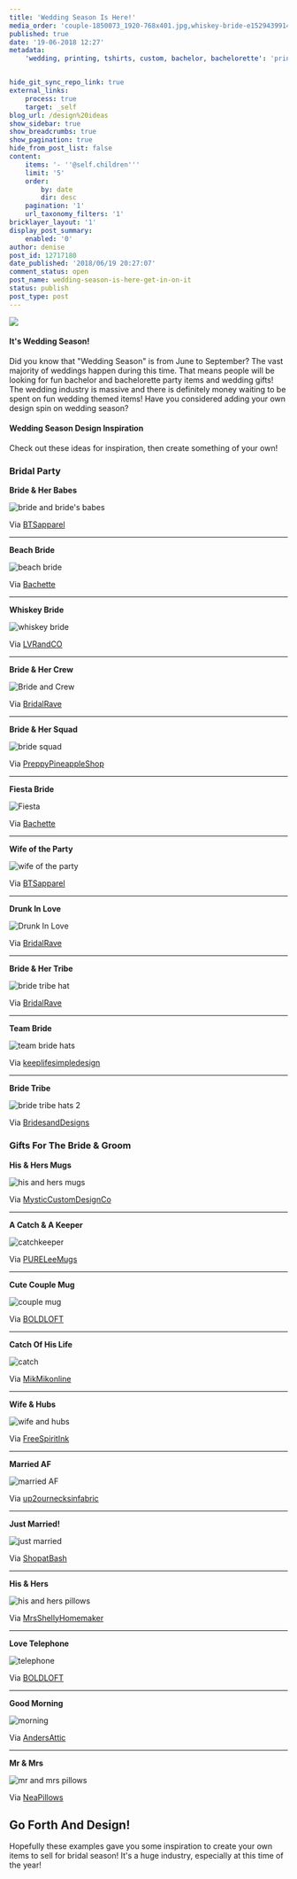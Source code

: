 ```yaml
---
title: 'Wedding Season Is Here!'
media_order: 'couple-1850073_1920-768x401.jpg,whiskey-bride-e1529439914247.jpg,bride-and-brides-babes.jpg,Bride-and-Crew.jpg,brige-squad.jpg,Fiesta.jpg,wife-of-the-party.jpg,Drunk-In-Love.jpg,bride-tribe-hat.jpg,team-bride-hats.jpg,his-and-hers-mugs.jpg,catchkeeper.jpg,couple-mug.jpg,wife-and-hubs.jpg,marrie-AF.jpg,just-married.jpg,his-and-hers-pillows.jpg,telephone.jpg,morning.jpg,mr-and-mrs-pillows.jpg,beach-bride.jpg,bride-tribe-hats-2.jpg,catch.jpg'
published: true
date: '19-06-2018 12:27'
metadata:
    'wedding, printing, tshirts, custom, bachelor, bachelorette': 'printaura, direct to garment, blog'


hide_git_sync_repo_link: true
external_links:
    process: true
    target: _self
blog_url: /design%20ideas
show_sidebar: true
show_breadcrumbs: true
show_pagination: true
hide_from_post_list: false
content:
    items: '- ''@self.children'''
    limit: '5'
    order:
        by: date
        dir: desc
    pagination: '1'
    url_taxonomy_filters: '1'
bricklayer_layout: '1'
display_post_summary:
    enabled: '0'
author: denise
post_id: 12717180
date_published: '2018/06/19 20:27:07'
comment_status: open
post_name: wedding-season-is-here-get-in-on-it
status: publish
post_type: post
---
```


[![](couple-1850073_1920-768x401.jpg)](https://blog.printaura.com/blog/design-ideas/wedding-season-is-here-get-in-on-it)

<h4>It's Wedding Season!</h4>
Did you know that "Wedding Season" is from June to September? The vast majority of weddings happen during this time. That means people will be looking for fun bachelor and bachelorette party items and wedding gifts! The wedding industry is massive and there is definitely money waiting to be spent on fun wedding themed items! Have you considered adding your own design spin on wedding season?
<h4>Wedding Season Design Inspiration</h4>
Check out these ideas for inspiration, then create something of your own!
<h3>Bridal Party</h3>


<strong>Bride &amp; Her Babes</strong>

![bride and bride's babes](bride-and-brides-babes.jpg)

Via <a href="https://www.etsy.com/shop/BTSapparel" target="_blank" rel="noopener">BTSapparel</a>

<hr />


<strong>Beach Bride</strong>

![beach bride](beach-bride.jpg)

Via <a href="https://www.etsy.com/shop/Bachette" target="_blank" rel="noopener">Bachette</a>

<hr />


<strong>Whiskey Bride</strong>

![whiskey bride](whiskey-bride-e1529439914247.jpg)

Via <a href="https://www.etsy.com/shop/LVRandCo" target="_blank" rel="noopener">LVRandCO</a>

<hr />


<strong>Bride &amp; Her Crew</strong>

![Bride and Crew](Bride-and-Crew.jpg)

Via <a href="https://www.etsy.com/shop/BridalRave" target="_blank" rel="noopener">BridalRave</a>

<hr />


<strong>Bride &amp; Her Squad</strong>

![bride squad](brige-squad.jpg)

Via <a href="https://www.etsy.com/shop/PreppyPineappleShop" target="_blank" rel="noopener">PreppyPineappleShop</a>

<hr />


<strong>Fiesta Bride</strong>

![Fiesta](Fiesta.jpg)

Via <a href="https://www.etsy.com/shop/Bachette" target="_blank" rel="noopener">Bachette</a>

<hr />


<strong>Wife of the Party </strong>

![wife of the party](wife-of-the-party.jpg)

Via <a href="https://www.etsy.com/shop/BTSapparel" target="_blank" rel="noopener">BTSapparel</a>

<hr />


<strong>Drunk In Love</strong>

![Drunk In Love](Drunk-In-Love.jpg)

Via <a href="https://www.etsy.com/shop/BridalRave" target="_blank" rel="noopener">BridalRave</a>

<hr />


<strong>Bride &amp; Her Tribe</strong>

![bride tribe hat](bride-tribe-hat.jpg)

Via <a href="https://www.etsy.com/shop/BridalRave" target="_blank" rel="noopener">BridalRave</a>

<hr />


<strong>Team Bride</strong>

![team bride hats](team-bride-hats.jpg)

Via <a href="https://www.etsy.com/shop/keeplifesimpledesign" target="_blank" rel="noopener">keeplifesimpledesign</a>

<hr />


<strong>Bride Tribe</strong>

![bride tribe hats 2](bride-tribe-hats-2.jpg)

Via <a href="https://www.etsy.com/shop/BridesandDesigns" target="_blank" rel="noopener">BridesandDesigns</a>


### Gifts For The Bride & Groom


<strong>His &amp; Hers Mugs </strong>

![his and hers mugs](his-and-hers-mugs.jpg)

Via <a href="https://www.etsy.com/shop/MysticCustomDesignCo" target="_blank" rel="noopener">MysticCustomDesignCo</a>

<hr />


<strong>A Catch &amp; A Keeper</strong>

![catchkeeper](catchkeeper.jpg)

Via <a href="https://www.etsy.com/shop/PURELeeMugs" target="_blank" rel="noopener">PURELeeMugs</a>

<hr />


<strong>Cute Couple Mug</strong>

![couple mug](couple-mug.jpg)

Via <a href="https://www.etsy.com/shop/BOLDLOFT" target="_blank" rel="noopener">BOLDLOFT</a>

<hr />


<strong>Catch Of His Life</strong>

![catch](catch.jpg)

Via <a href="https://www.etsy.com/shop/MikMikonline" target="_blank" rel="noopener">MikMikonline</a>

<hr />


<strong>Wife &amp; Hubs</strong>

![wife and hubs](wife-and-hubs.jpg)

Via <a href="https://www.etsy.com/shop/FreeSpiritInk" target="_blank" rel="noopener">FreeSpiritInk</a>

<hr />


<strong>Married AF</strong>

![married AF](marrie-AF.jpg)

Via <a href="https://www.etsy.com/shop/up2ournecksinfabric" target="_blank" rel="noopener">up2ournecksinfabric</a>

<hr />


<strong>Just Married!</strong>

![just married](just-married.jpg)

Via <a href="https://www.etsy.com/shop/ShopatBash" target="_blank" rel="noopener">ShopatBash</a>

<hr />


<strong>His &amp; Hers</strong>

![his and hers pillows](his-and-hers-pillows.jpg)

Via <a href="https://www.etsy.com/shop/MrsShellyHomemaker" target="_blank" rel="noopener">MrsShellyHomemaker</a>

<hr />


<strong>Love Telephone</strong>

![telephone](telephone.jpg)

Via <a href="https://www.etsy.com/shop/BOLDLOFT" target="_blank" rel="noopener">BOLDLOFT</a>

<hr />


<strong>Good Morning</strong>

![morning](morning.jpg)

Via <a href="https://www.etsy.com/shop/AndersAttic" target="_blank" rel="noopener">AndersAttic</a>

<hr />


<strong>Mr &amp; Mrs</strong>

![mr and mrs pillows](mr-and-mrs-pillows.jpg)


Via <a href="https://www.etsy.com/shop/NeaPillows" target="_blank" rel="noopener">NeaPillows</a>

## Go Forth And Design!

Hopefully these examples gave you some inspiration to create your own items to sell for bridal season! It's a huge industry, especially at this time of the year!